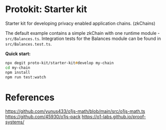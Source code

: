 # Protokit: Starter kit

Starter kit for developing privacy enabled application chains. (zkChains)

The default example contains a simple zkChain with one runtime module - `src/Balances.ts`.
Integration tests for the Balances module can be found in `src/Balances.test.ts`.

**Quick start:**

```zsh
npx degit proto-kit/starter-kit#develop my-chain
cd my-chain
npm install
npm run test:watch
```


# References

https://github.com/yunus433/o1js-math/blob/main/src/o1js-math.ts
https://github.com/45930/o1js-pack
https://o1-labs.github.io/proof-systems/
